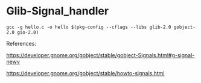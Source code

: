 # Glib-Signal_handler

`gcc -g hello.c -o hello $(pkg-config --cflags --libs glib-2.0 gobject-2.0 gio-2.0)`


References:

https://developer.gnome.org/gobject/stable/gobject-Signals.html#g-signal-newv

https://developer.gnome.org/gobject/stable/howto-signals.html

